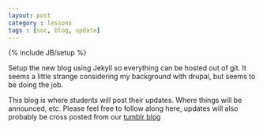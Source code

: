 ```yaml
---
layout: post
category : lessons
tags : [soc, blog, update]
---
```

{% include JB/setup %}

Setup the new blog using Jekyll so everything can be hosted
out of git. It seems a little strange considering my background
with drupal, but seems to be doing the job.

This blog is where students will post their updates.  Where things will
be announced, etc.  Please feel free to follow along here, updates will
also probably be cross posted from our [tumblr blog](http://simplecv.tumblr.com)
